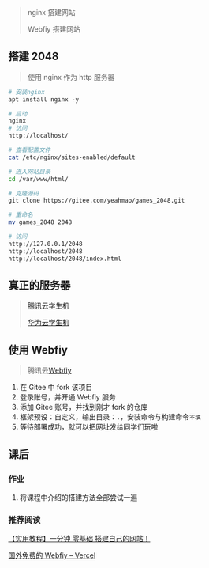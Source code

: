 > nginx 搭建网站
>
> Webfiy 搭建网站

## 搭建 2048

> 使用 nginx 作为 http 服务器

```bash
# 安装nginx
apt install nginx -y

# 启动
nginx
# 访问
http://localhost/

# 查看配置文件
cat /etc/nginx/sites-enabled/default

# 进入网站目录
cd /var/www/html/

# 克隆源码
git clone https://gitee.com/yeahmao/games_2048.git

# 重命名
mv games_2048 2048

# 访问
http://127.0.0.1/2048
http://localhost/2048
http://localhost/2048/index.html
```

## 真正的服务器

> [腾讯云学生机](https://cloud.tencent.com/act/campus)
>
> [华为云学生机](https://developer.huaweicloud.com/campus)

## 使用 Webfiy

> 腾讯云[Webfiy](https://webify.cloudbase.net/)

1. 在 Gitee 中 fork 该项目
2. 登录账号，并开通 Webfiy 服务
3. 添加 Gitee 账号，并找到刚才 fork 的仓库
4. 框架预设：自定义，输出目录：`.`，安装命令与构建命令`不填`
5. 等待部署成功，就可以把网址发给同学们玩啦

## 课后

### 作业

1. 将课程中介绍的搭建方法全部尝试一遍

### 推荐阅读

[【实用教程】一分钟 零基础 搭建自己的网站！](https://www.bilibili.com/video/BV1yE411A7cu)

[国外免费的 Webfiy – Vercel](https://vercel.com/)
